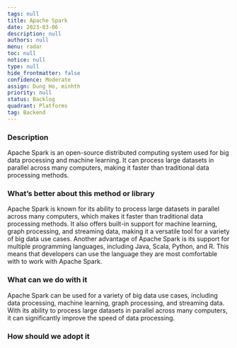 ```yaml
---
tags: null
title: Apache Spark
date: 2023-03-06
description: null
authors: null
menu: radar
toc: null
notice: null
type: null
hide_frontmatter: false
confidence: Moderate
assign: Dung Ho, minhth
priority: null
status: Backlog
quadrant: Platforms
tag: Backend
---
```


<!-- table_of_contents cc134acf-5234-404a-baed-f091804d25f1 -->

### Description

Apache Spark is an open-source distributed computing system used for big data processing and machine learning. It can process large datasets in parallel across many computers, making it faster than traditional data processing methods.

### What’s better about this method or library

Apache Spark is known for its ability to process large datasets in parallel across many computers, which makes it faster than traditional data processing methods. It also offers built-in support for machine learning, graph processing, and streaming data, making it a versatile tool for a variety of big data use cases.
Another advantage of Apache Spark is its support for multiple programming languages, including Java, Scala, Python, and R. This means that developers can use the language they are most comfortable with to work with Apache Spark.

### What can we do with it

Apache Spark can be used for a variety of big data use cases, including data processing, machine learning, graph processing, and streaming data. With its ability to process large datasets in parallel across many computers, it can significantly improve the speed of data processing.

### How should we adopt it

<!-- child_database 1e132f52-6b83-4be4-bd63-a374aaf91c3e -->
